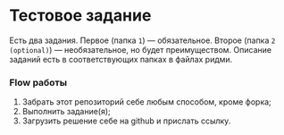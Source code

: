 # Тестовое задание

Есть два задания. Первое (папка `1`) — обязательное. Второе (папка `2 (optional)`) — необязательное, но будет преимуществом. Описание заданий есть в соответствующих папках в файлах ридми.

### Flow работы

1. Забрать этот репозиторий себе любым способом, кроме форка;
2. Выполнить задание(я);
3. Загрузить решение себе на github и прислать ссылку.